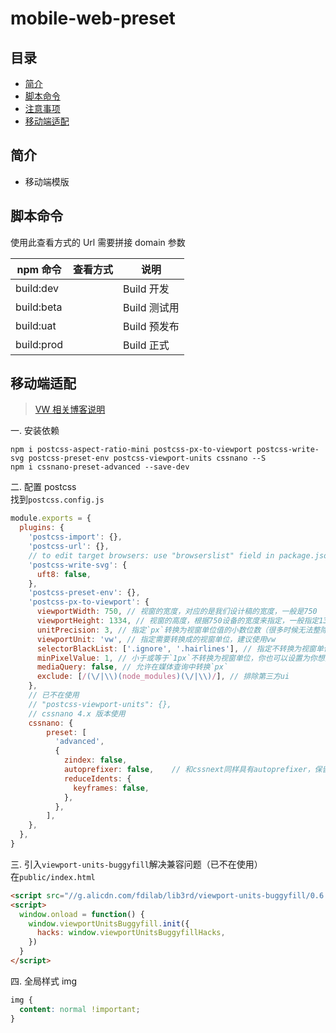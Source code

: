 # mobile-web-preset

## 目录

- [简介](#简介)
- [脚本命令](#脚本命令)
- [注意事项](#注意事项)
- [移动端适配](#移动端适配)

## 简介

- 移动端模版

## 脚本命令

使用此查看方式的 Url 需要拼接 domain 参数

| npm 命令   | 查看方式                    | 说明         |
| ---------- | --------------------------- | ------------ |
| build:dev  |   | Build 开发   |
| build:beta |  | Build 测试用 |
| build:uat  |   | Build 预发布 |
| build:prod |       | Build 正式   |

## 移动端适配

> [VW 相关博客说明](https://juejin.cn/post/6844903571096338439)

一. 安装依赖

```
npm i postcss-aspect-ratio-mini postcss-px-to-viewport postcss-write-svg postcss-preset-env postcss-viewport-units cssnano --S
npm i cssnano-preset-advanced --save-dev
```

二. 配置 postcss<br>
找到`postcss.config.js`

```javascript
module.exports = {
  plugins: {
    'postcss-import': {},
    'postcss-url': {},
    // to edit target browsers: use "browserslist" field in package.json
    'postcss-write-svg': {
      uft8: false,
    },
    'postcss-preset-env': {},
    'postcss-px-to-viewport': {
      viewportWidth: 750, // 视窗的宽度，对应的是我们设计稿的宽度，一般是750
      viewportHeight: 1334, // 视窗的高度，根据750设备的宽度来指定，一般指定1334，也可以不配置
      unitPrecision: 3, // 指定`px`转换为视窗单位值的小数位数（很多时候无法整除）
      viewportUnit: 'vw', // 指定需要转换成的视窗单位，建议使用vw
      selectorBlackList: ['.ignore', '.hairlines'], // 指定不转换为视窗单位的类，可以自定义，可以无限添加,建议定义一至两个通用的类名
      minPixelValue: 1, // 小于或等于`1px`不转换为视窗单位，你也可以设置为你想要的值
      mediaQuery: false, // 允许在媒体查询中转换`px`
      exclude: [/(\/|\\)(node_modules)(\/|\\)/], // 排除第三方ui
    },
    // 已不在使用
    // "postcss-viewport-units": {},
    // cssnano 4.x 版本使用
    cssnano: {
        preset: [
          'advanced',
          {
            zindex: false,
            autoprefixer: false,	// 和cssnext同样具有autoprefixer，保留一个
            reduceIdents: {
              keyframes: false,
            },
          },
        ],
    },
  },
}
```

三. 引入`viewport-units-buggyfill`解决兼容问题（已不在使用）<br>
在`public/index.html`

```html
<script src="//g.alicdn.com/fdilab/lib3rd/viewport-units-buggyfill/0.6.2/??viewport-units-buggyfill.hacks.min.js,viewport-units-buggyfill.min.js"></script>
<script>
  window.onload = function() {
    window.viewportUnitsBuggyfill.init({
      hacks: window.viewportUnitsBuggyfillHacks,
    })
  }
</script>
```

四. 全局样式 img

```css
img {
  content: normal !important;
}
```


